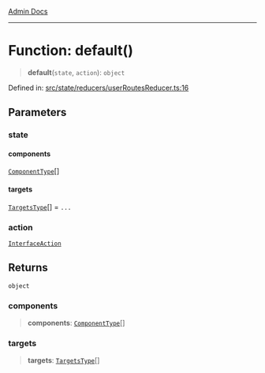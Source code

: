 [Admin Docs](/)

***

# Function: default()

> **default**(`state`, `action`): `object`

Defined in: [src/state/reducers/userRoutesReducer.ts:16](https://github.com/PalisadoesFoundation/talawa-admin/blob/main/src/state/reducers/userRoutesReducer.ts#L16)

## Parameters

### state

#### components

[`ComponentType`](state\reducers\userRoutesReducer\README\type-aliases\ComponentType.md)[]

#### targets

[`TargetsType`](state\reducers\userRoutesReducer\README\type-aliases\TargetsType.md)[] = `...`

### action

[`InterfaceAction`](state\helpers\Action\README\interfaces\InterfaceAction.md)

## Returns

`object`

### components

> **components**: [`ComponentType`](state\reducers\userRoutesReducer\README\type-aliases\ComponentType.md)[]

### targets

> **targets**: [`TargetsType`](state\reducers\userRoutesReducer\README\type-aliases\TargetsType.md)[]
